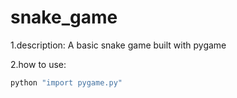 # snake_game

1.description: A basic snake game built with pygame  

2.how to use:
```python
python "import pygame.py"
```
